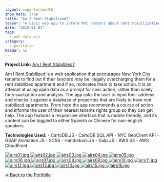 ```yaml
---
layout: page-fullwidth
show_meta: true
title: "Am I Rent Stabilized?"
teaser: "A civic web app to inform NYC renters about rent stabilization."
date: "2015-01-01"
tags:
  - web data-viz 
category:
  - portfolio
header: no
---
```


<strong>Project Link:</strong> <a href="https://amirentstabilized.com" target="_blank">Am I Rent Stabilized?</a>

Am I Rent Stabilized is a web application that encourages New York City tenants to find out if their landlord may be illegally overcharging them for a rent stabilized apartment and if so, motivates them to take action. It is an attempt at using open data as a prompt for civic action, rather than solely for visualization and analysis. The app asks the user to input their address and checks it against a database of properties that are likely to have rent stabilized apartments. From here the app recommends a course of action and informs the user of their nearest tenants rights group so they can get help. The app features a responsive interface that is mobile friendly, and its content can be toggled to either Spanish or Chinese for non-english speakers.

<strong>Technologies Used:</strong>  - CartoDB.JS  - CartoDB SQL API  - NYC GeoClient API  - GSAP Animation JS  - SCSS  - Handlebars.JS  - Gulp.JS  - AWS S3  - AWS CloudFront 

<a href="{{site.url}}{{site.baseurl}}/images/airs01.jpg" target="_blank">
  <img class="portfolio" src="{{site.url}}{{site.baseurl}}/images/airs01.jpg" alt="airs01.jpg">
</a>

<a href="{{site.url}}{{site.baseurl}}/images/airs02.jpg" target="_blank">
  <img class="portfolio" src="{{site.url}}{{site.baseurl}}/images/airs02.jpg" alt="airs02.jpg">
</a>

<a href="{{site.url}}{{site.baseurl}}/images/airs03.jpg" target="_blank">
  <img class="portfolio" src="{{site.url}}{{site.baseurl}}/images/airs03.jpg" alt="airs03.jpg">
</a>

<a href="{{site.url}}{{site.baseurl}}/images/airs04.jpg" target="_blank">
  <img class="portfolio" src="{{site.url}}{{site.baseurl}}/images/airs04.jpg" alt="airs04.jpg">
</a>

<a href="{{site.url}}{{site.baseurl}}/images/airs05.jpg" target="_blank">
  <img class="portfolio" src="{{site.url}}{{site.baseurl}}/images/airs05.jpg" alt="airs05.jpg">
</a>

<a href="{{site.url}}{{site.baseurl}}/images/airs06.jpg" target="_blank">
  <img class="portfolio" src="{{site.url}}{{site.baseurl}}/images/airs06.jpg" alt="airs06.jpg">
</a>

<a href="{{site.url}}{{site.baseurl}}/images/airs07.jpg" target="_blank">
  <img class="portfolio" src="{{site.url}}{{site.baseurl}}/images/airs07.jpg" alt="airs07.jpg">
</a>

<a href="{{site.url}}{{site.baseurl}}/images/airs08.jpg" target="_blank">
  <img class="portfolio" src="{{site.url}}{{site.baseurl}}/images/airs08.jpg" alt="airs08.jpg">
</a>

<a href="{{site.url}}{{site.baseurl}}/images/airs09.jpg" target="_blank">
  <img class="portfolio" src="{{site.url}}{{site.baseurl}}/images/airs09.jpg" alt="airs09.jpg">
</a>

<a href="{{site.url}}{{site.baseurl}}/images/airs10.jpg" target="_blank">
  <img class="portfolio" src="{{site.url}}{{site.baseurl}}/images/airs10.jpg" alt="airs10.jpg">
</a>

<a href="{{site.url}}{{site.baseurl}}/images/airs11.jpg" target="_blank">
  <img class="portfolio" src="{{site.url}}{{site.baseurl}}/images/airs11.jpg" alt="airs11.jpg">
</a>

<a href="{{site.url}}{{site.baseurl}}/images/airs12.jpg" target="_blank">
  <img class="portfolio" src="{{site.url}}{{site.baseurl}}/images/airs12.jpg" alt="airs12.jpg">
</a>

<a href="{{site.url}}{{site.baseurl}}/images/airs13.jpg" target="_blank">
  <img class="portfolio" src="{{site.url}}{{site.baseurl}}/images/airs13.jpg" alt="airs13.jpg">
</a>

<a href="{{site.url}}{{site.baseurl}}/images/airs14.jpg" target="_blank">
  <img class="portfolio" src="{{site.url}}{{site.baseurl}}/images/airs14.jpg" alt="airs14.jpg">
</a>

<a href="{{site.url}}{{site.baseurl}}/images/airs15.jpg" target="_blank">
  <img class="portfolio" src="{{site.url}}{{site.baseurl}}/images/airs15.jpg" alt="airs15.jpg">
</a>

<a href="{{site.url}}{{site.baseurl}}/images/airs16.jpg" target="_blank">
  <img class="portfolio" src="{{site.url}}{{site.baseurl}}/images/airs16.jpg" alt="airs16.jpg">
</a>


[<span class="back-arrow">&#8619;</span> Back to the Portfolio](/work/)